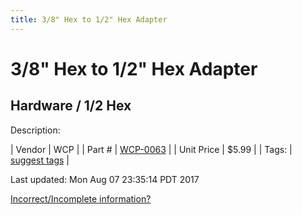 ```yaml
---
title: 3/8" Hex to 1/2" Hex Adapter
---
```


# 3/8" Hex to 1/2" Hex Adapter
## Hardware / 1/2 Hex
Description: 	 

| Vendor | WCP | 
| Part # | [WCP-0063](http://www.wcproducts.net/WCP-0063) | 
| Unit Price | $5.99 | 
| Tags: | [suggest tags](https://docs.google.com/forms/d/e/1FAIpQLSeWyY8v3RgOty-MyWmh9U0iivNYN_molChYyS-0U-o-kOAv_g/viewform) | 

Last updated: Mon Aug 07 23:35:14 PDT 2017

 [Incorrect/Incomplete information?](https://docs.google.com/forms/d/e/1FAIpQLSeWyY8v3RgOty-MyWmh9U0iivNYN_molChYyS-0U-o-kOAv_g/viewform)